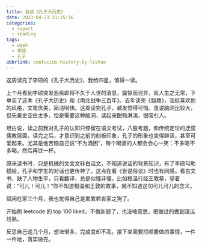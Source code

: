 ```yaml
---
title: 我读《孔子大历史》
date: 2023-04-23 21:25:16
categories:
  - report
  - reading
tags:
  - week
  - 李硕
  - 孔子
abbrlink: confucius-history-by-lishuo
---
```


这周读完了李硕的《孔子大历史》，我给四星，值得一读。

上个月看到李硕突发恶疾即将不久于人世的消息，震惊而诧异，叹人生之无常，下单买了这本《孔子大历史》和《南北战争三百年》。去年读完《翦商》，我挺喜欢他的风格，文笔优美，简洁明快。这周读完孔子，越发觉得可惜。虽说脑洞比较大，但先秦史空白太多，恰是需要这种脑洞，读起来酣畅淋漓，很吸引人。

坦白说，读之前我对孔子的认知只停留在语文考试，八股考题，和传统定论的迂腐儒教层面。读完之后，才意识到之前的刻板印象，孔子的形象也变得鲜活，甚至可爱起来。尤其是他苦恼自己说“不为酒困”，每个喝酒的人都会会心一笑：不多喝不多喝，然后再饮一杯。

原来读书时，只是机械的文言文转白话文，不知道说话的背景知识，有了李硕勾勒描绘，孔子和学生的对话也更传神了。这点在看《世说俗谈》时也有同感。看古文书，缺了人物生平，只看翻译，总是似懂非懂。比如桓温行经王敦墓，望着说：“可儿！可儿！”你不知道桓温和王敦的故事，就不知道这句可儿可儿的含义。

赋闲在家三个月，我也觉得自己是累累若丧家之狗了。

开始刷 leetcode 的 top 100 liked，不做新题了，也没啥意思，把做过的做到滚瓜烂熟。

反思自己这几个月，想法很多，完成度却不高。接下来需要捋顺要做的事情，一件一件地，落实做完。

